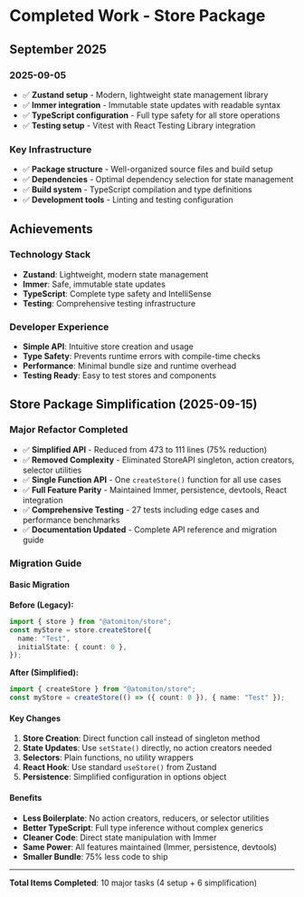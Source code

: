 # Completed Work - Store Package

## September 2025

### 2025-09-05

- ✅ **Zustand setup** - Modern, lightweight state management library
- ✅ **Immer integration** - Immutable state updates with readable syntax
- ✅ **TypeScript configuration** - Full type safety for all store operations
- ✅ **Testing setup** - Vitest with React Testing Library integration

### Key Infrastructure

- ✅ **Package structure** - Well-organized source files and build setup
- ✅ **Dependencies** - Optimal dependency selection for state management
- ✅ **Build system** - TypeScript compilation and type definitions
- ✅ **Development tools** - Linting and testing configuration

## Achievements

### Technology Stack

- **Zustand**: Lightweight, modern state management
- **Immer**: Safe, immutable state updates
- **TypeScript**: Complete type safety and IntelliSense
- **Testing**: Comprehensive testing infrastructure

### Developer Experience

- **Simple API**: Intuitive store creation and usage
- **Type Safety**: Prevents runtime errors with compile-time checks
- **Performance**: Minimal bundle size and runtime overhead
- **Testing Ready**: Easy to test stores and components

## Store Package Simplification (2025-09-15)

### Major Refactor Completed

- ✅ **Simplified API** - Reduced from 473 to 111 lines (75% reduction)
- ✅ **Removed Complexity** - Eliminated StoreAPI singleton, action creators,
  selector utilities
- ✅ **Single Function API** - One `createStore()` function for all use cases
- ✅ **Full Feature Parity** - Maintained Immer, persistence, devtools, React
  integration
- ✅ **Comprehensive Testing** - 27 tests including edge cases and performance
  benchmarks
- ✅ **Documentation Updated** - Complete API reference and migration guide

### Migration Guide

#### Basic Migration

**Before (Legacy):**

```typescript
import { store } from "@atomiton/store";
const myStore = store.createStore({
  name: "Test",
  initialState: { count: 0 },
});
```

**After (Simplified):**

```typescript
import { createStore } from "@atomiton/store";
const myStore = createStore(() => ({ count: 0 }), { name: "Test" });
```

#### Key Changes

1. **Store Creation**: Direct function call instead of singleton method
2. **State Updates**: Use `setState()` directly, no action creators needed
3. **Selectors**: Plain functions, no utility wrappers
4. **React Hook**: Use standard `useStore()` from Zustand
5. **Persistence**: Simplified configuration in options object

#### Benefits

- **Less Boilerplate**: No action creators, reducers, or selector utilities
- **Better TypeScript**: Full type inference without complex generics
- **Cleaner Code**: Direct state manipulation with Immer
- **Same Power**: All features maintained (Immer, persistence, devtools)
- **Smaller Bundle**: 75% less code to ship

---

**Total Items Completed**: 10 major tasks (4 setup + 6 simplification)
